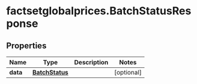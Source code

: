 # factsetglobalprices.BatchStatusResponse

## Properties

Name | Type | Description | Notes
------------ | ------------- | ------------- | -------------
**data** | [**BatchStatus**](BatchStatus.md) |  | [optional] 


